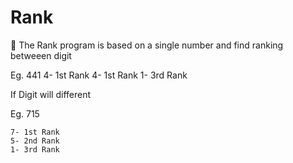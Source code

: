 # Rank
🌠 The Rank program is based on a single number and find ranking betweeen digit

Eg. 441
    4- 1st Rank
    4- 1st Rank
    1- 3rd Rank

If Digit will different 

Eg. 715

    7- 1st Rank
    5- 2nd Rank
    1- 3rd Rank
